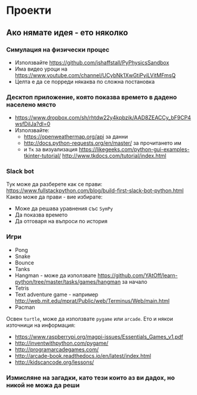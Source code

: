 # Проекти

## Ако нямате идея - ето няколко

### Симулация на физически процес
* Използвайте https://github.com/jshaffstall/PyPhysicsSandbox
* Има видео уроци на https://www.youtube.com/channel/UCybNk1XwGtiPyiLVitMFmsQ
* Целта е да се порреди някаква по сложна постановка

### Десктоп приложение, която показва времето в дадено населено място
* https://www.dropbox.com/sh/rhtdw22y4kpbzik/AAD8ZEACCy_bF9CP4wsfDilJa?dl=0
* Използвайте:
    - https://openweathermap.org/api за данни
    - http://docs.python-requests.org/en/master/ за прочитането им
    - и `Тк` за визуализация https://likegeeks.com/python-gui-examples-tkinter-tutorial/ http://www.tkdocs.com/tutorial/index.html

### Slack bot
Тук може да разберете как се прави: https://www.fullstackpython.com/blog/build-first-slack-bot-python.html
Какво може да прави - вие избирате:
* Може да решава уравнения със `SymPy`
* Да показва времето
* Да отговаря на въпроси по история

### Игри
* Pong
* Snake
* Bounce
* Tanks
* Hangman - може да използвате
https://github.com/YAtOff/learn-python/tree/master/tasks/games/hangman за начало
* Tetris
* Text adventure game - например
http://web.mit.edu/mprat/Public/web/Terminus/Web/main.html
* Pacman

Освен `turtle`, може да използвате `pygame` или `arcade`. Ето и някои източници на информация:
* https://www.raspberrypi.org/magpi-issues/Essentials_Games_v1.pdf
* http://inventwithpython.com/pygame/
* http://programarcadegames.com/
* http://arcade-book.readthedocs.io/en/latest/index.html
* http://kidscancode.org/lessons/

### Измисляне на загадки, като тези които аз ви дадох, но никой не можа да реши